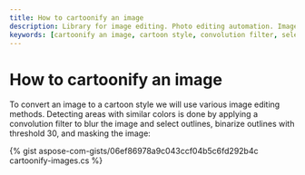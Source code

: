 ```yaml
---
title: How to cartoonify an image
description: Library for image editing. Photo editing automation. Image manipulation by NET (C#) program. Cartoonify an image.
keywords: [cartoonify an image, cartoon style, convolution filter, select outlines]
---
```


# How to cartoonify an image

To convert an image to a cartoon style we will use various image editing methods. Detecting areas with similar colors is done by applying a convolution filter to blur the image and select outlines, binarize outlines with threshold 30, and masking the image:

{% gist aspose-com-gists/06ef86978a9c043ccf04b5c6fd292b4c cartoonify-images.cs %}
